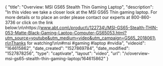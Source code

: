 {
    "title": "Overview: MSI GS65 Stealth Thin Gaming Laptop",
    "description": "In this video we take a closer look at the MSI GS65 Thin gaming laptop.  For more details or to place an order please contact our experts at 800-860-3736 or click on the link below:\n\nhttps:\/\/www.abt.com\/product\/122734\/MSI-GS65-Stealth-THIN-053-Matte-Black-Gaming-Laptop-Computer-GS65053.html?utm_source=youtube&utm_medium=video&utm_campaign=GS65_2018061\n\nThanks for watching!\n\n#msi #gaming #laptop #nvidia",
    "videoid": "164615862",
    "date_created": "1527869784",
    "date_modified": "1527878256",
    "type": "captivate",
    "layout": "video",
    "url": "\/v\/overview-msi-gs65-stealth-thin-gaming-laptop\/164615862"
}